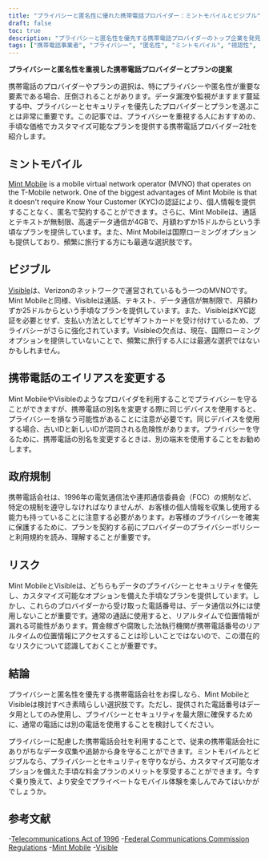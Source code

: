 ```yaml
---
title: "プライバシーと匿名性に優れた携帯電話プロバイダー：ミントモバイルとビジブル"
draft: false
toc: true
description: "プライバシーと匿名性を優先する携帯電話プロバイダーのトップ企業を発見し、ミントモバイルとビジブルが優れた選択肢である理由を知る"
tags: ["携帯電話事業者", "プライバシー", "匿名性", "ミントモバイル", "視認性", "仮想移動体通信事業者", "KYC認証", "ギフトカード", "お得なプラン", "カスタマイズ可能なプラン", "国際ローミング", "セルカ棒", "官制", "1996年電気通信法", "FCC規制", "データプライバシー", "データ機密保護", "モバイルプラン", "モバイルキャリア", "モバイルネットワーク"]
---
```


**プライバシーと匿名性を重視した携帯電話プロバイダーとプランの提案**

携帯電話のプロバイダーやプランの選択は、特にプライバシーや匿名性が重要な要素である場合、圧倒されることがあります。データ漏洩や監視がますます蔓延する中、プライバシーとセキュリティを優先したプロバイダーとプランを選ぶことは非常に重要です。この記事では、プライバシーを重視する人におすすめの、手頃な価格でカスタマイズ可能なプランを提供する携帯電話プロバイダー2社を紹介します。

## ミントモバイル

[Mint Mobile](https://www.mintmobile.com/) is a mobile virtual network operator (MVNO) that operates on the T-Mobile network. One of the biggest advantages of Mint Mobile is that it doesn't require Know Your Customer (KYC)の認証により、個人情報を提供することなく、匿名で契約することができます。さらに、Mint Mobileは、通話とテキストが無制限、高速データ通信が4GBで、月額わずか15ドルからという手頃なプランを提供しています。また、Mint Mobileは国際ローミングオプションも提供しており、頻繁に旅行する方にも最適な選択肢です。

## ビジブル

[Visible](https://www.visible.com/)は、Verizonのネットワークで運営されているもう一つのMVNOです。Mint Mobileと同様、Visibleは通話、テキスト、データ通信が無制限で、月額わずか25ドルからという手頃なプランを提供しています。また、VisibleはKYC認証を必要とせず、支払い方法としてビザギフトカードを受け付けているため、プライバシーがさらに強化されています。Visibleの欠点は、現在、国際ローミングオプションを提供していないことで、頻繁に旅行する人には最適な選択ではないかもしれません。

## 携帯電話のエイリアスを変更する

Mint MobileやVisibleのようなプロバイダを利用することでプライバシーを守ることができますが、携帯電話の別名を変更する際に同じデバイスを使用すると、プライバシーを損なう可能性があることに注意が必要です。同じデバイスを使用する場合、古いIDと新しいIDが混同される危険性があります。プライバシーを守るために、携帯電話の別名を変更するときは、別の端末を使用することをお勧めします。

## 政府規制

携帯電話会社は、1996年の電気通信法や連邦通信委員会（FCC）の規制など、特定の規制を遵守しなければなりませんが、お客様の個人情報を収集し使用する能力も持っていることに注意する必要があります。お客様のプライバシーを確実に保護するために、プランを契約する前にプロバイダーのプライバシーポリシーと利用規約を読み、理解することが重要です。

## リスク

Mint MobileとVisibleは、どちらもデータのプライバシーとセキュリティを優先し、カスタマイズ可能なオプションを備えた手頃なプランを提供しています。しかし、これらのプロバイダーから受け取った電話番号は、データ通信以外には使用しないことが重要です。通常の通話に使用すると、リアルタイムで位置情報が漏れる可能性があります。賞金稼ぎや腐敗した法執行機関が携帯電話番号のリアルタイムの位置情報にアクセスすることは珍しいことではないので、この潜在的なリスクについて認識しておくことが重要です。

## 結論

プライバシーと匿名性を優先する携帯電話会社をお探しなら、Mint MobileとVisibleは検討すべき素晴らしい選択肢です。ただし、提供された電話番号はデータ用としてのみ使用し、プライバシーとセキュリティを最大限に確保するために、通常の電話には別の電話を使用することを検討してください。

プライバシーに配慮した携帯電話会社を利用することで、従来の携帯電話会社にありがちなデータ収集や追跡から身を守ることができます。ミントモバイルとビジブルなら、プライバシーとセキュリティを守りながら、カスタマイズ可能なオプションを備えた手頃な料金プランのメリットを享受することができます。今すぐ乗り換えて、より安全でプライベートなモバイル体験を楽しんでみてはいかがでしょうか。

## 参考文献

-[Telecommunications Act of 1996](https://www.congress.gov/104/plaws/publ104/PLAW-104publ104.pdf)
-[Federal Communications Commission Regulations](https://www.fcc.gov/general/telecommunications-act-1996)
-[Mint Mobile](https://www.mintmobile.com/)
-[Visible](https://www.visible.com/)